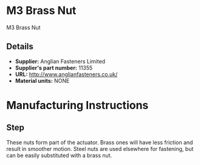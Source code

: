 # M3 Brass Nut
M3 Brass Nut

## Details
*   **Supplier:** Anglian Fasteners Limited
*   **Supplier's part number:** 11355
*   **URL:** http://www.anglianfasteners.co.uk/
*   **Material units:** NONE


# Manufacturing Instructions
## Step
These nuts form part of the actuator.  Brass ones will have less friction and result in smoother motion.  Steel nuts are used elsewhere for fastening, but can be easily substituted with a brass nut.



